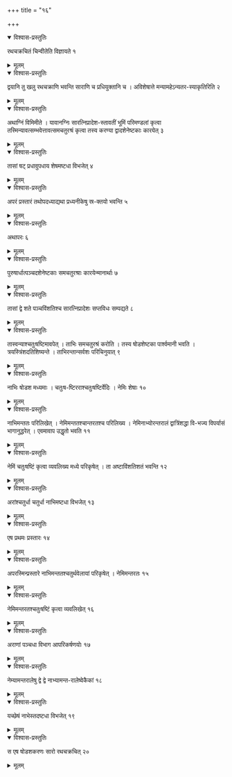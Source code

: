 +++
title = "१६"

+++


<details open><summary>विश्वास-प्रस्तुतिः</summary>

रथचक्रचितं चिन्वीतेति विज्ञायते १
</details>

<details><summary>मूलम्</summary>

रथचक्रचितं चिन्वीतेति विज्ञायते १
</details>


<details open><summary>विश्वास-प्रस्तुतिः</summary>

द्वयानि तु खलु रथचक्राणि भवन्ति साराणि च प्रधियुक्तानि च । अविशेषात्ते मन्यामहेऽन्यतर-स्याकृतिरिति २
</details>

<details><summary>मूलम्</summary>

द्वयानि तु खलु रथचक्राणि भवन्ति साराणि च प्रधियुक्तानि च । अविशेषात्ते मन्यामहेऽन्यतर-स्याकृतिरिति २
</details>


<details open><summary>विश्वास-प्रस्तुतिः</summary>

अथाग्निं विमिमीते । यावानग्निः सारत्निप्रादेश-स्तावतीं भूमिं परिमण्डलां कृत्वा तस्मिन्यावत्सम्भवेत्तावत्समचतुरश्रं कृत्वा तस्य करण्या द्वादशेनेष्टकाः कारयेत् ३
</details>

<details><summary>मूलम्</summary>

अथाग्निं विमिमीते । यावानग्निः सारत्निप्रादेश-स्तावतीं भूमिं परिमण्डलां कृत्वा तस्मिन्यावत्सम्भवेत्तावत्समचतुरश्रं कृत्वा तस्य करण्या द्वादशेनेष्टकाः कारयेत् ३
</details>


<details open><summary>विश्वास-प्रस्तुतिः</summary>

तासां षट् प्रधावुपधाय शेषमष्टधा विभजेत् ४
</details>

<details><summary>मूलम्</summary>

तासां षट् प्रधावुपधाय शेषमष्टधा विभजेत् ४
</details>


<details open><summary>विश्वास-प्रस्तुतिः</summary>

अपरं प्रस्तारं तथोपदध्याद्यथा प्रध्यनीकेषु स्र-क्तयो भवन्ति ५
</details>

<details><summary>मूलम्</summary>

अपरं प्रस्तारं तथोपदध्याद्यथा प्रध्यनीकेषु स्र-क्तयो भवन्ति ५
</details>


<details open><summary>विश्वास-प्रस्तुतिः</summary>

अथापरः ६
</details>

<details><summary>मूलम्</summary>

अथापरः ६
</details>


<details open><summary>विश्वास-प्रस्तुतिः</summary>

पुरुषार्धात्पञ्चदशेनेष्टकाः समचतुरश्राः कारयेन्मानार्थाः ७
</details>

<details><summary>मूलम्</summary>

पुरुषार्धात्पञ्चदशेनेष्टकाः समचतुरश्राः कारयेन्मानार्थाः ७
</details>


<details open><summary>विश्वास-प्रस्तुतिः</summary>

तासां द्वे शते पञ्चविंशतिश्च सारत्निप्रादेशः सप्तविधः सम्पद्यते ८
</details>

<details><summary>मूलम्</summary>

तासां द्वे शते पञ्चविंशतिश्च सारत्निप्रादेशः सप्तविधः सम्पद्यते ८
</details>


<details open><summary>विश्वास-प्रस्तुतिः</summary>

तास्वन्याश्चतुःषष्टिमावपेत् । ताभिः समचतुरश्रं करोति । तस्य षोडशेष्टका पार्श्वमानी भवति । त्रयस्त्रिंशदतिशिष्यन्ते । ताभिरन्तान्सर्वशः परिचिनुयात् ९
</details>

<details><summary>मूलम्</summary>

तास्वन्याश्चतुःषष्टिमावपेत् । ताभिः समचतुरश्रं करोति । तस्य षोडशेष्टका पार्श्वमानी भवति । त्रयस्त्रिंशदतिशिष्यन्ते । ताभिरन्तान्सर्वशः परिचिनुयात् ९
</details>


<details open><summary>विश्वास-प्रस्तुतिः</summary>

नाभिः षोडश मध्यमाः । चतुःष-ष्टिरराश्चतुःषष्टिर्वेदिः । नेमिः शेषाः १०
</details>

<details><summary>मूलम्</summary>

नाभिः षोडश मध्यमाः । चतुःष-ष्टिरराश्चतुःषष्टिर्वेदिः । नेमिः शेषाः १०
</details>


<details open><summary>विश्वास-प्रस्तुतिः</summary>

नाभिमन्ततः परिलिखेत् । नेमिमन्ततश्चान्तरतश्च परिलिख्य । नेमिनाभ्योरन्तरालं द्वात्रिंशद्धा वि-भज्य विपर्यासं भागानुद्धरेत् । एवमावाप उद्धृतो भवति ११
</details>

<details><summary>मूलम्</summary>

नाभिमन्ततः परिलिखेत् । नेमिमन्ततश्चान्तरतश्च परिलिख्य । नेमिनाभ्योरन्तरालं द्वात्रिंशद्धा वि-भज्य विपर्यासं भागानुद्धरेत् । एवमावाप उद्धृतो भवति ११
</details>


<details open><summary>विश्वास-प्रस्तुतिः</summary>

नेमिं चतुःषष्टिं कृत्वा व्यवलिख्य मध्ये परिकृषेत् । ता अष्टाविंशतिशतं भवन्ति १२
</details>

<details><summary>मूलम्</summary>

नेमिं चतुःषष्टिं कृत्वा व्यवलिख्य मध्ये परिकृषेत् । ता अष्टाविंशतिशतं भवन्ति १२
</details>


<details open><summary>विश्वास-प्रस्तुतिः</summary>

अरांश्चतुर्धा चतुर्धा नाभिमष्टधा विभजेत् १३
</details>

<details><summary>मूलम्</summary>

अरांश्चतुर्धा चतुर्धा नाभिमष्टधा विभजेत् १३
</details>


<details open><summary>विश्वास-प्रस्तुतिः</summary>

एष प्रथमः प्रस्तारः १४
</details>

<details><summary>मूलम्</summary>

एष प्रथमः प्रस्तारः १४
</details>


<details open><summary>विश्वास-प्रस्तुतिः</summary>

अपरस्मिन्प्रस्तारे नाभिमन्ततश्चतुर्थवेलायां परिकृषेत् । नेमिमन्तरतः १५
</details>

<details><summary>मूलम्</summary>

अपरस्मिन्प्रस्तारे नाभिमन्ततश्चतुर्थवेलायां परिकृषेत् । नेमिमन्तरतः १५
</details>


<details open><summary>विश्वास-प्रस्तुतिः</summary>

नेमिमन्तरतश्चतुःषष्टिं कृत्वा व्यवलिखेत् १६
</details>

<details><summary>मूलम्</summary>

नेमिमन्तरतश्चतुःषष्टिं कृत्वा व्यवलिखेत् १६
</details>


<details open><summary>विश्वास-प्रस्तुतिः</summary>

अराणां पञ्चधा विभाग आपरिकर्षणयोः १७
</details>

<details><summary>मूलम्</summary>

अराणां पञ्चधा विभाग आपरिकर्षणयोः १७
</details>


<details open><summary>विश्वास-प्रस्तुतिः</summary>

नेम्यामन्तरालेषु द्वे द्वे नाभ्यामन्त-रालेष्वेकैकां १८
</details>

<details><summary>मूलम्</summary>

नेम्यामन्तरालेषु द्वे द्वे नाभ्यामन्त-रालेष्वेकैकां १८
</details>


<details open><summary>विश्वास-प्रस्तुतिः</summary>

यच्छेषं नाभेस्तदष्टधा विभजेत् १९
</details>

<details><summary>मूलम्</summary>

यच्छेषं नाभेस्तदष्टधा विभजेत् १९
</details>


<details open><summary>विश्वास-प्रस्तुतिः</summary>

स एष षोडशकरणः सारो रथचक्रचित् २०
</details>

<details><summary>मूलम्</summary>

स एष षोडशकरणः सारो रथचक्रचित् २०
</details>

